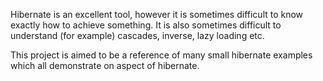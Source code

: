 Hibernate is an excellent tool, however it is sometimes difficult to know exactly how to achieve something.  It is also sometimes difficult to understand (for example) cascades, inverse, lazy loading etc.

This project is aimed to be a reference of many small hibernate examples which all demonstrate on aspect of hibernate.